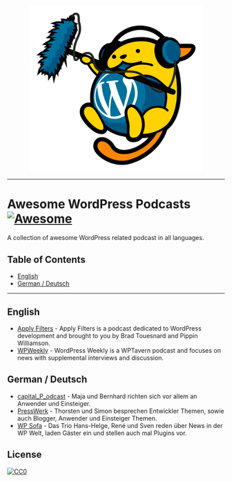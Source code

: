 
<div align="center">
	<img width=400 src=assets/wapuu-micro.png />
</div>

*** 

# Awesome WordPress Podcasts [![Awesome](https://cdn.rawgit.com/sindresorhus/awesome/d7305f38d29fed78fa85652e3a63e154dd8e8829/media/badge.svg)](https://github.com/sindresorhus/awesome)

A collection of awesome WordPress related podcast in all languages.

## Table of Contents

* [English](#english)
* [German / Deutsch](#german--deutsch)

***

## English

* [Apply Filters](http://applyfilters.fm/) - Apply Filters is a podcast dedicated to WordPress development and brought to you by Brad Touesnard and Pippin Williamson.
* [WPWeekly](https://wptavern.com/wordpress-weekly) - WordPress Weekly is a WPTavern podcast and focuses on news with supplemental interviews and discussion.

## German / Deutsch

* [capital_P_odcast](https://capital-p.de/) - Maja und Bernhard richten sich vor allem an Anwender und Einsteiger.
* [PressWerk](https://presswerk.net) - Thorsten und Simon besprechen Entwickler Themen, sowie auch Blogger, Anwender und Einsteiger Themen.
* [WP Sofa](https://wp-sofa.de) - Das Trio Hans-Helge, René und Sven reden über News in der WP Welt, laden Gäster ein und stellen auch mal Plugins vor.

## License

[![CC0](http://mirrors.creativecommons.org/presskit/buttons/88x31/svg/cc-zero.svg)](LICENSE)